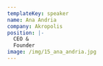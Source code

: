 ```yaml
---
templateKey: speaker
name: Ana Andria
company: Akropolis
position: |-
  CEO &
  Founder
image: /img/15_ana_andria.jpg
---
```


